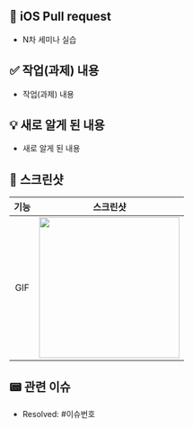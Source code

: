 ## 🍎 iOS Pull request

- N차 세미나 실습

## ✅ 작업(과제) 내용

<!--
```swift
넣고싶은 코드가 있다면 적어주세요
```
-->
- 작업(과제) 내용

## 💡 새로 알게 된 내용

<!--
```swift
넣고싶은 코드가 있다면 적어주세요
```
-->
- 새로 알게 된 내용

## 📸 스크린샷
<!-- 작업한 화면의 스크린샷 -->
|기능|스크린샷|
|:--:|:--:|
|GIF|<img src = "" width ="250">|

## 📟 관련 이슈
- Resolved: #이슈번호
